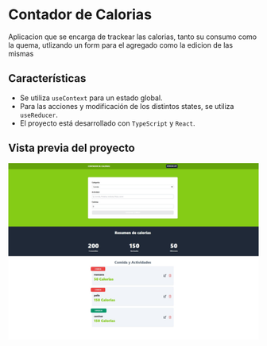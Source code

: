 # Contador de Calorias

Aplicacion que se encarga de trackear las calorias, tanto su consumo como la quema,
utlizando un form para el agregado como la edicion de las mismas

## Características

- Se utiliza `useContext` para un estado global.
- Para las acciones y modificación de los distintos states, se utiliza `useReducer`.
- El proyecto está desarrollado con `TypeScript` y `React`.

## Vista previa del proyecto

![Vista previa del proyecto](assets/image.jpg)
